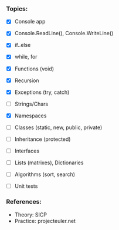 ### Topics:
- [x] Console app
- [x] Console.ReadLine(), Console.WriteLine()
- [x] if..else
- [x] while, for
- [x] Functions (void)
- [x] Recursion
- [x] Exceptions (try, catch)
- [ ] Strings/Chars
- [x] Namespaces
- [ ] Classes (static, new, public, private)
- [ ] Inheritance (protected)
- [ ] Interfaces
- [ ] Lists (matrixes), Dictionaries
- [ ] Algorithms (sort, search)
- [ ] Unit tests



### References:
* Theory: SICP
* Practice: projecteuler.net

